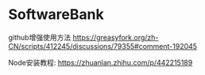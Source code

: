 # SoftwareBank
github增强使用方法 https://greasyfork.org/zh-CN/scripts/412245/discussions/79355#comment-192045 

Node安装教程: https://zhuanlan.zhihu.com/p/442215189



